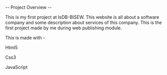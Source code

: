 -- Project Overview --

This is my first project at IsDB-BISEW. This website is all about a software company and some description about services of this company. This is the first project made by me during web publishing module. 

This is made with -

Html5

Css3

JavaScript
